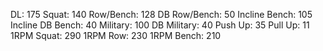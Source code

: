 DL: 175
 Squat: 140
 Row/Bench: 128
 DB Row/Bench: 50
 Incline Bench: 105
 Incline DB Bench: 40
 Military: 100
 DB Military: 40
 Push Up: 35
 Pull Up: 11
 1RPM Squat: 290
 1RPM Row: 230
 1RPM Bench: 210
